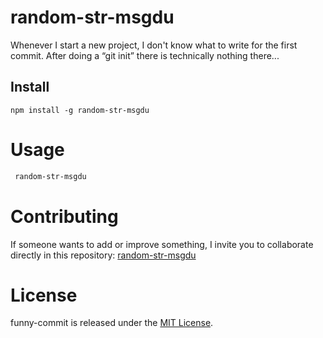 # random-str-msgdu

Whenever I start a new project, I don't know what to write for the first commit. After doing a “git init” there is technically nothing there...

## Install

```npm
npm install -g random-str-msgdu
```

# Usage

```bash
 random-str-msgdu
```

# Contributing

If someone wants to add or improve something, I invite you to collaborate directly in this repository: [random-str-msgdu](https://github.com/duvg/random-str-msgdu)

# License

funny-commit is released under the [MIT License](https://opensource.org/licenses/MIT).